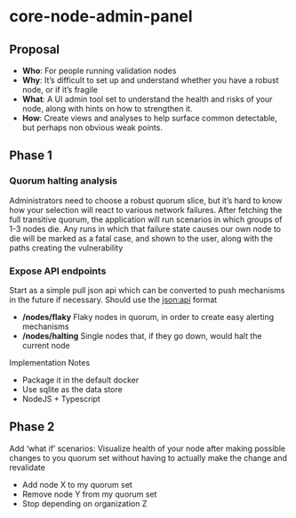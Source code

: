 
# core-node-admin-panel

## Proposal
- **Who**: For people running validation nodes
- **Why**: It’s difficult to set up and understand whether you have a robust node, or if it’s fragile
- **What**: A UI admin tool set to understand the health and risks of your node, along with hints on how to strengthen it.
- **How**: Create views and analyses to help surface common detectable, but perhaps non obvious weak points.

## Phase 1

### Quorum halting analysis
Administrators need to choose a robust quorum slice, but it’s hard to know how your selection will react to various network failures. After fetching the full transitive quorum, the application will run scenarios in which groups of 1-3 nodes die. Any runs in which that failure state causes our own node to die will be marked as a fatal case, and shown to the user, along with the paths creating the vulnerability

### Expose API endpoints

Start as a simple pull json api which can be converted to push mechanisms in the future if necessary.  Should use the [json:api]([https://jsonapi.org/](https://jsonapi.org/)) format

- **/nodes/flaky** Flaky nodes in quorum, in order to create easy alerting mechanisms
- **/nodes/halting** Single nodes that, if they go down, would halt the current node

Implementation Notes
- Package it in the default docker
- Use sqlite as the data store
- NodeJS + Typescript

## Phase 2

Add ‘what if’ scenarios: Visualize health of your node after making possible changes to you quorum set without having to actually make the change and revalidate

- Add node X to my quorum set
- Remove node Y from my quorum set
- Stop depending on organization Z